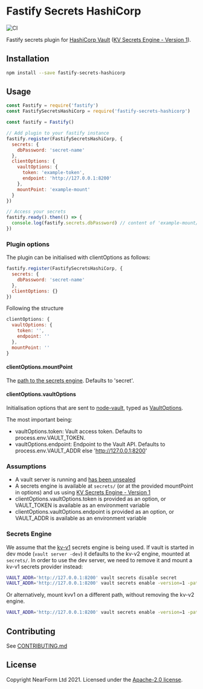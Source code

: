 # Fastify Secrets HashiCorp

![CI](https://github.com/nearform/fastify-secrets-hashicorp/workflows/CI/badge.svg)

Fastify secrets plugin for [HashiCorp Vault](https://www.vaultproject.io) ([KV Secrets Engine - Version 1](https://www.vaultproject.io/docs/secrets/kv/kv-v1)).

## Installation

```sh
npm install --save fastify-secrets-hashicorp
```

## Usage

```js
const Fastify = require('fastify')
const FastifySecretsHashiCorp = require('fastify-secrets-hashicorp')

const fastify = Fastify()

// Add plugin to your fastify instance
fastify.register(FastifySecretsHashiCorp, {
  secrets: {
    dbPassword: 'secret-name'
  },
  clientOptions: {
    vaultOptions: {
      token: 'example-token',
      endpoint: 'http://127.0.0.1:8200'
    },
    mountPoint: 'example-mount'
  }
})

// Access your secrets
fastify.ready().then(() => {
  console.log(fastify.secrets.dbPassword) // content of 'example-mount/secret-name'
})
```

### Plugin options

The plugin can be initialised with clientOptions as follows:

```js
fastify.register(FastifySecretsHashiCorp, {
  secrets: {
    dbPassword: 'secret-name'
  },
  clientOptions: {}
})
```

Following the structure

```js
clientOptions: {
  vaultOptions: {
    token: '',
    endpoint: ''
  },
  mountPoint: ''
}
```

#### clientOptions.mountPoint

The [path to the secrets engine](https://www.vaultproject.io/docs/secrets#secrets-engines-lifecycle). Defaults to 'secret'.

#### clientOptions.vaultOptions

Initialisation options that are sent to [node-vault](https://github.com/kr1sp1n/node-vault), typed as [VaultOptions](https://github.com/kr1sp1n/node-vault/blob/70097269d35a58bb560b5290190093def96c87b1/index.d.ts#L115-L130).

The most important being:

- vaultOptions.token: Vault access token. Defaults to process.env.VAULT_TOKEN.
- vaultOptions.endpoint: Endpoint to the Vault API. Defaults to process.env.VAULT_ADDR else 'http://127.0.0.1:8200'

### Assumptions

- A vault server is running and [has been unsealed](https://www.vaultproject.io/docs/concepts/seal)
- A secrets engine is available at `secrets/` (or at the provided mountPoint in options) and us using [KV Secrets Engine - Version 1](https://www.vaultproject.io/docs/secrets/kv/kv-v1)
- clientOptions.vaultOptions.token is provided as an option, or VAULT_TOKEN is available as an environment variable
- clientOptions.vaultOptions.endpoint is provided as an option, or VAULT_ADDR is available as an environment variable

### Secrets Engine

We assume that the [kv-v1](https://www.vaultproject.io/docs/secrets/kv/kv-v1) secrets engine is being used. If vault is started in dev mode (`vault server -dev`) it defaults to the kv-v2 engine, mounted at `secrets/`. In order to use the dev server, we need to remove it and mount a kv-v1 secrets provider instead:

```sh
VAULT_ADDR='http://127.0.0.1:8200' vault secrets disable secret
VAULT_ADDR='http://127.0.0.1:8200' vault secrets enable -version=1 -path=secret kv
```

Or alternatively, mount kvv1 on a different path, without removing the kv-v2 engine.

```sh
VAULT_ADDR='http://127.0.0.1:8200' vault secrets enable -version=1 -path=kvv1 kv
```

## Contributing

See [CONTRIBUTING.md](./CONTRIBUTING.md)

## License

Copyright NearForm Ltd 2021. Licensed under the [Apache-2.0 license](http://www.apache.org/licenses/LICENSE-2.0).
